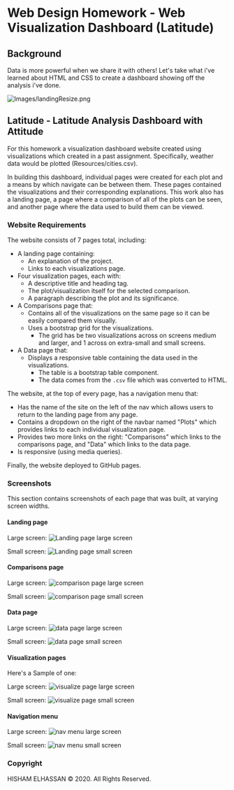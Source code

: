# Web Design Homework - Web Visualization Dashboard (Latitude)

## Background

Data is more powerful when we share it with others! Let's take what i've learned 
about HTML and CSS to create a dashboard showing off the analysis i've done.

![Images/landingResize.png](docs/Resources/Images/landingResize.png)
 
## Latitude - Latitude Analysis Dashboard with Attitude

For this homework a visualization dashboard website created using visualizations 
which created in a past assignment. Specifically, weather data would be plotted
(Resources/cities.csv).

In building this dashboard, individual pages were created for each plot and a means 
by which navigate can be between them. These pages contained the visualizations 
and their corresponding explanations. This work also has a landing page, a page where 
a comparison of all of the plots can be seen, and another page where the 
data used to build them can be viewed.

### Website Requirements

The website consists of 7 pages total, including:

* A landing page containing:
  * An explanation of the project.
  * Links to each visualizations page.
* Four visualization pages, each with:
  * A descriptive title and heading tag.
  * The plot/visualization itself for the selected comparison.
  * A paragraph describing the plot and its significance.
* A Comparisons page that:
  * Contains all of the visualizations on the same page so it can be easily 
compared them visually.
  * Uses a bootstrap grid for the visualizations.
    * The grid has be two visualizations across on screens medium and larger, and 
    1 across on extra-small and small screens.
* A Data page that:
  * Displays a responsive table containing the data used in the visualizations.
    * The table is a bootstrap table component. 
    * The data comes from the `.csv` file which was converted to HTML. 

The website, at the top of every page, has a navigation menu that:

* Has the name of the site on the left of the nav which allows users to return to the 
  landing page from any page.
* Contains a dropdown on the right of the navbar named "Plots" which provides links 
  to each individual visualization page.
* Provides two more links on the right: "Comparisons" which links to the comparisons 
  page, and "Data" which links to the data page.
* Is responsive (using media queries). 

Finally, the website deployed to GitHub pages.


### Screenshots

This section contains screenshots of each page that was built, at varying screen 
 widths. 

#### Landing page

Large screen:
![Landing page large screen](docs/Resources/Images/landing-lg.png)

Small screen:
![Landing page small screen](docs/Resources/Images/landing-sm.png)


#### Comparisons page

Large screen:
![comparison page large screen](docs/Resources/Images/comparison-lg.png)

Small screen:
![comparison page small screen](docs/Resources/Images/comparison-sm.png)

#### Data page

Large screen:
![data page large screen](docs/Resources/Images/data-lg.png)

Small screen:
![data page small screen](docs/Resources/Images/data-sm.png)

#### Visualization pages

Here's a Sample of one:

Large screen:
![visualize page large screen](docs/Resources/Images/visualize-lg.png)

Small screen:
![visualize page small screen](docs/Resources/Images/visualize-sm.png)

#### Navigation menu

Large screen:
![nav menu large screen](docs/Resources/Images/nav-lg.png)

Small screen:
![nav menu small screen](docs/Resources/Images/nav-sm.png)

### Copyright

HISHAM ELHASSAN © 2020. All Rights Reserved.

